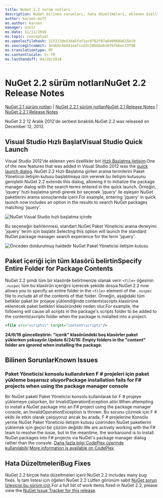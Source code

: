 ```yaml
---
title: NuGet 2.2 sürüm notları
description: NuGet bilinen sorunları, hata düzeltmeleri, eklenen özellikleri ve dcr dahil olmak üzere 2.2 için sürüm notları.
author: karann-msft
ms.author: karann
manager: unnir
ms.date: 11/11/2016
ms.topic: conceptual
ms.openlocfilehash: 21f212de53da5faf1ec0762f97a840968b615b19
ms.sourcegitcommit: 3eab9c4dd41ea7ccd2c28bb5ab16f6fbbec13708
ms.translationtype: MT
ms.contentlocale: tr-TR
ms.lasthandoff: 04/26/2018
---
```

# <a name="nuget-22-release-notes"></a><span data-ttu-id="94eeb-103">NuGet 2.2 sürüm notları</span><span class="sxs-lookup"><span data-stu-id="94eeb-103">NuGet 2.2 Release Notes</span></span>

<span data-ttu-id="94eeb-104">[NuGet 2.1 sürüm notları](../release-notes/nuget-2.1.md) | [NuGet 2.2.1 sürüm notları](../release-notes/nuget-2.2.1.md)</span><span class="sxs-lookup"><span data-stu-id="94eeb-104">[NuGet 2.1 Release Notes](../release-notes/nuget-2.1.md) | [NuGet 2.2.1 Release Notes](../release-notes/nuget-2.2.1.md)</span></span>

<span data-ttu-id="94eeb-105">NuGet 2.2 12 Aralık 2012'de serbest bırakıldı.</span><span class="sxs-lookup"><span data-stu-id="94eeb-105">NuGet 2.2 was released on December 12, 2012.</span></span>

## <a name="visual-studio-quick-launch"></a><span data-ttu-id="94eeb-106">Visual Studio Hızlı Başlat</span><span class="sxs-lookup"><span data-stu-id="94eeb-106">Visual Studio Quick Launch</span></span>
<span data-ttu-id="94eeb-107">Visual Studio 2012'de eklenen yeni özellikler biri [Hızlı Başlatma iletişim](/visualstudio/ide/reference/quick-launch-environment-options-dialog-box).</span><span class="sxs-lookup"><span data-stu-id="94eeb-107">One of the new features that was added in Visual Studio 2012 was the [quick launch dialog](/visualstudio/ide/reference/quick-launch-environment-options-dialog-box).</span></span> <span data-ttu-id="94eeb-108">NuGet 2.2 Hızlı Başlatma girilen arama terimlerini Paket Yöneticisi iletişim kutusu başlatılmaya izin vererek bu iletişim kutusunu genişletir.</span><span class="sxs-lookup"><span data-stu-id="94eeb-108">NuGet 2.2 extends this dialog, allowing it to initialize the package manager dialog with the search terms entered in the quick launch.</span></span> <span data-ttu-id="94eeb-109">Örneğin, 'jquery' hızlı başlatma şimdi girerek bir seçenek 'jquery' ile eşleşen NuGet paketlerini arama sonuçlarında içerir.</span><span class="sxs-lookup"><span data-stu-id="94eeb-109">For example, entering 'jquery' in quick launch now includes an option in the results to search NuGet packages matching 'jquery'.</span></span>

![NuGet Visual Studio hızlı başlatma içinde](./media/quick-launch.png)

<span data-ttu-id="94eeb-111">Bu seçeneğin belirlenmesi, standart NuGet Paket Yöneticisi arama deneyimi 'jquery' terim için başlatır.</span><span class="sxs-lookup"><span data-stu-id="94eeb-111">Selecting this option will launch the standard NuGet package manager search experience for the term 'jquery'.</span></span>

![Önceden doldurulmuş haldedir NuGet Paket Yöneticisi iletişim kutusu](./media/pkg-mgr-search-from-quick-launch.png)

## <a name="specify-entire-folder-for-package-contents"></a><span data-ttu-id="94eeb-113">Paket içeriği için tüm klasörü belirtin</span><span class="sxs-lookup"><span data-stu-id="94eeb-113">Specify Entire Folder for Package Contents</span></span>
<span data-ttu-id="94eeb-114">NuGet 2.2 şimdi tüm bir klasörde belirtmenize olanak verir `<file>` öğesinin `.nuspec` tüm bu klasörün içeriğini içerecek şekilde dosya.</span><span class="sxs-lookup"><span data-stu-id="94eeb-114">NuGet 2.2 now allows you to specify an entire folder in the `<file>` element of the `.nuspec` file to include all of the contents of that folder.</span></span> <span data-ttu-id="94eeb-115">Örneğin, aşağıdaki tüm betikler paket bir projeye yüklendiğinde contents\scripts klasörüne eklenecek paket betikleri klasöründeki neden olur.</span><span class="sxs-lookup"><span data-stu-id="94eeb-115">For example, the following will cause all scripts in the package's scripts folder to be added to the contents\scripts folder when the package is installed into a project.</span></span>

```xml
<file src="scripts\" target="content\scripts"/>
```

<span data-ttu-id="94eeb-116">**24/6/16 güncelleştirin: "içerik" klasöründeki boş klasörler paket yüklerken yoksayılır.**</span><span class="sxs-lookup"><span data-stu-id="94eeb-116">**Update 6/24/16: Empty folders in the "content" folder are ignored when installing the package.**</span></span>

## <a name="known-issues"></a><span data-ttu-id="94eeb-117">Bilinen Sorunlar</span><span class="sxs-lookup"><span data-stu-id="94eeb-117">Known Issues</span></span>

### <a name="package-installation-fails-for-f-projects-when-using-the-package-manager-console"></a><span data-ttu-id="94eeb-118">Paket Yöneticisi konsolu kullanılırken F # projeleri için paket yükleme başarısız oluyor</span><span class="sxs-lookup"><span data-stu-id="94eeb-118">Package installation fails for F# projects when using the package manager console</span></span>
<span data-ttu-id="94eeb-119">Bir NuGet paketi Paket Yöneticisi konsolu kullanılarak bir F # projeye yüklemeye çalışırken, bir InvalidOperationException atılır.</span><span class="sxs-lookup"><span data-stu-id="94eeb-119">When attempting to install a NuGet package into an F# project using the package manager console, an InvalidOperationException is thrown.</span></span> <span data-ttu-id="94eeb-120">Bu sorunu çözmek için F # ekibi ile etkin olarak çalışıyoruz ancak bu arada, F # projelerine Konsolu yerine NuGet Paket Yöneticisi iletişim kutusu üzerinden NuGet paketlerini yüklemek için geçici bir çözüm değildir.</span><span class="sxs-lookup"><span data-stu-id="94eeb-120">We are actively working with the F# team to resolve the issue, but in the meantime, the workaround is to install NuGet packages into F# projects via NuGet's package manager dialog rather than the console.</span></span> <span data-ttu-id="94eeb-121">[Daha fazla bilgi CodePlex üzerinde kullanılabilir](http://nuget.codeplex.com/workitem/2873).</span><span class="sxs-lookup"><span data-stu-id="94eeb-121">[More information is available on CodePlex](http://nuget.codeplex.com/workitem/2873).</span></span>


## <a name="bug-fixes"></a><span data-ttu-id="94eeb-122">Hata Düzeltmeleri</span><span class="sxs-lookup"><span data-stu-id="94eeb-122">Bug Fixes</span></span>
<span data-ttu-id="94eeb-123">NuGet 2.2 birçok hata düzeltmeleri içerir.</span><span class="sxs-lookup"><span data-stu-id="94eeb-123">NuGet 2.2 includes many bug fixes.</span></span> <span data-ttu-id="94eeb-124">İş tam listesi için öğeleri NuGet 2.2 Lütfen görünüm sabit [NuGet sorun İzleyicisi bu sürüm için](http://nuget.codeplex.com/workitem/list/advanced?keyword=&status=Closed&type=All&priority=All&release=NuGet%202.2&assignedTo=All&component=All&sortField=LastUpdatedDate&sortDirection=Descending&page=0).</span><span class="sxs-lookup"><span data-stu-id="94eeb-124">For a full list of work items fixed in NuGet 2.2, please view the [NuGet Issue Tracker for this release](http://nuget.codeplex.com/workitem/list/advanced?keyword=&status=Closed&type=All&priority=All&release=NuGet%202.2&assignedTo=All&component=All&sortField=LastUpdatedDate&sortDirection=Descending&page=0).</span></span>
